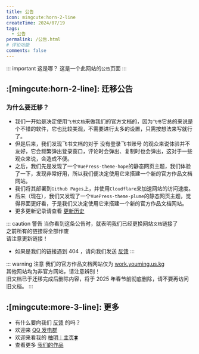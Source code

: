 ```yaml
---
title: 公告
icon: mingcute:horn-2-line
createTime: 2024/07/19
tags:
  - 公告
permalink: /公告.html
# 评论功能
comments: false
---
```


::: important 这是哪？
这是一个此网站的`公告`页面
:::

## :[mingcute:horn-2-line]: 迁移公告
### 为什么要迁移？

- 我们一开始是决定使用`飞书文档`来做我们的官方文档的，因为`飞书`它总的来说是个不错的软件，它也比较美观，不需要进行太多的设置，只需按想法来写就行了。
- <Plot>但是后来，我们发现飞书文档的对于 没有登录飞书账号 的观众来说体验并不友好，它会频繁弹出登录窗口，评论时会弹出、复制时也会弹出，这对于一些观众来说，会造成不便。</Plot>
- 之后，我们先是发现了一个`VuePress-theme-hope`的静态网页主题，我们体验了一下，发现非常好用，所以我们便决定使用它来搭建一个新的官方作品文档网站。
- 我们将其部署到`Github Pages`上，并使用`Cloudflare`来加速网站的访问速度。
- 后来（现在），我们又发现了一个`VuePress-theme-plume`的静态网页主题，觉得界面更好看，于是我们又决定使用它来搭建一个新的官方作品文档网站。
- 更多更新记录请查看 [更新历史](/notes/更多/更新日志.html)

::: caution 警告
当你看到这条公告时，就表明我们已经更换网站`文档`链接了  
之前所有的链接将全部作废  
请注意更新链接！
- 如果是我们的链接遇到 404 ，请向我们发送 [反馈](/notes/反馈中心/反馈.html)
:::

::: warning 注意
我们的官方作品文档网站仅为 [work.youming.us.kg](https://work.youming.us.kg/)   
其他网站均为非官方网站，请注意辨别！  
旧文档已于迁移完成后删除内容，将于 2025 年春节前彻底删除，请不要再访问旧文档。
::: 

## :[mingcute:more-3-line]: 更多

- 有什么要向我们 [反馈](/notes/反馈中心/反馈.html) 的吗？
- 欢迎来 [QQ 发电群](/链接.html#qq-群)
- 欢迎来看我的 [柚明︱主页🍀](https://home.youming.us.kg/)
- 查看更多 [我们的作品](/notes/MC-鼠标指针)